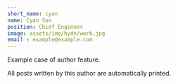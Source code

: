 ```yaml
---
short_name: cyan
name: Cyan Son
position: Chief Engineer
image: assets/img/hydn/work.jpg
email : example@example.com
---
```


Example case of author feature.

All posts written by this author are automatically printed.
